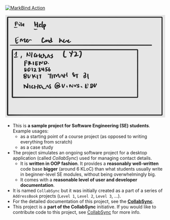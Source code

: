 [![MarkBind Action](https://github.com/AY2425S2-CS2103T-F10-3/tp/actions/workflows/docs.yml/badge.svg)](https://github.com/AY2425S2-CS2103T-F10-3/tp/actions/workflows/docs.yml)

![Ui](docs/images/Ui.png)

* This is **a sample project for Software Engineering (SE) students**.<br>
  Example usages:
  * as a starting point of a course project (as opposed to writing everything from scratch)
  * as a case study
* The project simulates an ongoing software project for a desktop application (called _CollabSync_) used for managing contact details.
  * It is **written in OOP fashion**. It provides a **reasonably well-written** code base **bigger** (around 6 KLoC) than what students usually write in beginner-level SE modules, without being overwhelmingly big.
  * It comes with a **reasonable level of user and developer documentation**.
* It is named `CollabSync` but it was initially created as a part of a series of `AddressBook` projects (`Level 1`, `Level 2`, `Level 3`, ...).
* For the detailed documentation of this project, see the **[CollabSync](https://ay2425s2-cs2103t-f10-3.github.io/tp/)**.
* This project is a **part of the CollabSync** initiative. If you would like to contribute code to this project, see [CollabSync](https://ay2425s2-cs2103t-f10-3.github.io/tp/) for more info.
